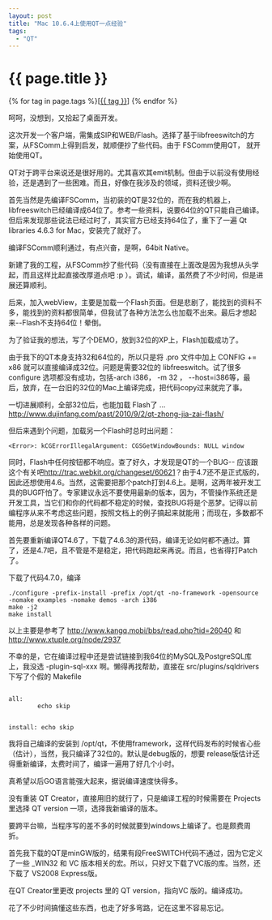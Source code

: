 ```yaml
---
layout: post
title: "Mac 10.6.4上使用QT一点经验"
tags:
  - "QT"
---
```


# {{ page.title }}

<div class="tags">
{% for tag in page.tags %}[<a class="tag" href="/tags.html#{{ tag }}">{{ tag }}</a>] {% endfor %}
</div>


呵呵，没想到，又拾起了桌面开发。

这次开发一个客户端，需集成SIP和WEB/Flash。选择了基于libfreeswitch的方案，从FSComm上得到启发，就顺便抄了些代码。由于 FSComm使用QT， 就开始使用QT。

QT对于跨平台来说还是很好用的。尤其喜欢其emit机制。但由于以前没有使用经验，还是遇到了一些困难。而且，好像在我涉及的领域，资料还很少啊。

首先当然是先编译FSComm，当初装的QT是32位的，而在我的机器上，libfreeswitch已经编译成64位了。参考一些资料，说要64位的QT只能自己编译。但后来发现那些说法已经过时了，其实官方已经支持64位了，重下了一遍 Qt libraries 4.6.3 for Mac，安装完了就好了。

编译FSComm顺利通过，有点兴奋，是啊，64bit Native。

新建了我的工程，从FSComm抄了些代码（没有直接在上面改是因为我想从头学起，而且这样比起直接改厚道点吧 :p ）。调试，编译，虽然费了不少时间，但是进展还算顺利。

后来，加入webView，主要是加载一个Flash页面。但是悲剧了，能找到的资料不多，能找到的资料都很简单，但我试了各种方法怎么也加载不出来。最后才想起来--Flash不支持64位！晕倒。

为了验证我的想法，写了个DEMO，放到32位的XP上，Flash加载成功了。

由于我下的QT本身支持32和64位的，所以只是将 .pro 文件中加上 CONFIG += x86 就可以直接编译成32位。问题是需要32位的 libfreeswitch。试了很多configure 选项都没有成功，包括-arch i386， -m 32 ， --host=i386等，最后，放弃，在一台旧的32位的Mac上编译完成，把代码copy过来就完了事。

一切进展顺利，全部32位后，也能加载  Flash了 ... <http://www.dujinfang.com/past/2010/9/2/qt-zhong-jia-zai-flash/>

但后来遇到个问题，加载另一个Flash时总时出问题：

    <Error>: kCGErrorIllegalArgument: CGSGetWindowBounds: NULL window

同时，Flash中任何按钮都不响应。查了好久，才发现是QT的一个BUG-- 应该跟这个有关吧<http://trac.webkit.org/changeset/60621>？由于4.7还不是正式版的，因此还想使用4.6。当然，这需要把那个patch打到4.6上。是啊，这两年被开发工具的BUG吓怕了。专家建议永远不要使用最新的版本，因为，不管操作系统还是开发工具，当它们和你的代码都不稳定的时候，查找BUG将是个恶梦。记得以前编程序从来不考虑这些问题，按照文档上的例子搞起来就能用；而现在，多数都不能用，总是发现各种各样的问题。

首先要重新编译QT4.6了，下载了4.6.3的源代码，编译无论如何都不通过。算了，还是4.7吧，且不管是不是稳定，把代码跑起来再说。而且，也省得打Patch了。

下载了代码4.7.0，编译

    ./configure -prefix-install -prefix /opt/qt -no-framework -opensource -nomake examples -nomake demos -arch i386
    make -j2
    make install

以上主要是参考了 <http://www.kangq.mobi/bbs/read.php?tid=26040> 和 <http://www.xtuple.org/node/2937>

不幸的是，它在编译过程中还是尝试链接到我64位的MySQL及PostgreSQL库上，我没选 -plugin-sql-xxx 啊。懒得再找帮助，直接在 src/plugins/sqldrivers 下写了个假的 Makefile

<code>
all:
        echo skip

install:
        echo skip
</code>


我将自己编译的安装到 /opt/qt，不使用framework，这样代码发布的时候省心些（估计），当然，我只编译了32位的。默认是debug版的，想要 release版估计还得重新编译，太费时间了，编译一遍用了好几个小时。

真希望以后GO语言能强大起来，据说编译速度快得多。

没有重装 QT Creator，直接用旧的就行了，只是编译工程的时候需要在 Projects 里选择 QT version 一项，选择我新编译的版本。

要跨平台嘛，当程序写的差不多的时候就要到windows上编译了。也是颇费周折。

首先我下载的QT是minGW版的，结果有段FreeSWITCH代码不通过，因为它定义了一些 \_WIN32 和 VC 版本相关的宏。所以，只好又下载了VC版的库。当然，还下载了 VS2008 Express版。

在QT Creator里更改 projects 里的 QT version，指向VC 版的。编译成功。

花了不少时间搞懂这些东西，也走了好多弯路，记在这里不容易忘记。

